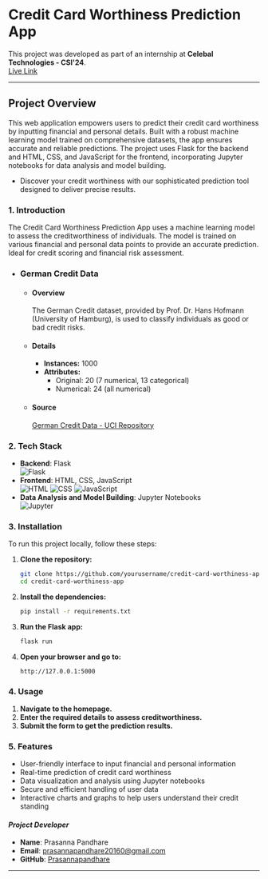# **Credit Card Worthiness Prediction App**
This project was developed as part of an internship at **Celebal Technologies - CSI'24**.  
[Live Link](https://credit-worthiness-app.onrender.com/)

---

## **Project Overview**
This web application empowers users to predict their credit card worthiness by inputting financial and personal details. Built with a robust machine learning model trained on comprehensive datasets, the app ensures accurate and reliable predictions. The project uses Flask for the backend and HTML, CSS, and JavaScript for the frontend, incorporating Jupyter notebooks for data analysis and model building. 
- Discover your credit worthiness with our sophisticated prediction tool designed to deliver precise results.

### 1. Introduction
The Credit Card Worthiness Prediction App uses a machine learning model to assess the creditworthiness of individuals. The model is trained on various financial and personal data points to provide an accurate prediction. Ideal for credit scoring and financial risk assessment.
- ### German Credit Data
  - #### Overview
    The German Credit dataset, provided by Prof. Dr. Hans Hofmann (University of Hamburg), is used to classify individuals as good or bad credit risks.
  - #### Details
    - **Instances:** 1000
    - **Attributes:**
        - Original: 20 (7 numerical, 13 categorical)
        - Numerical: 24 (all numerical)
  - #### Source
    [German Credit Data - UCI Repository](https://archive.ics.uci.edu/dataset/144/statlog+german+credit+data)

### 2. Tech Stack
  - **Backend**: Flask  
    ![Flask](https://img.shields.io/badge/Flask-000000?style=for-the-badge&logo=flask&logoColor=white)
  - **Frontend**: HTML, CSS, JavaScript  
    ![HTML](https://img.shields.io/badge/HTML5-E34F26?style=for-the-badge&logo=html5&logoColor=white) ![CSS](https://img.shields.io/badge/CSS3-1572B6?style=for-the-badge&logo=css3&logoColor=white)
    ![JavaScript](https://img.shields.io/badge/JavaScript-F7DF1E?style=for-the-badge&logo=javascript&logoColor=black)
  - **Data Analysis and Model Building**: Jupyter Notebooks  
    ![Jupyter](https://img.shields.io/badge/Jupyter-F37626?style=for-the-badge&logo=jupyter&logoColor=white)

### 3. Installation
  To run this project locally, follow these steps:
  1. **Clone the repository:**
      ```sh
      git clone https://github.com/yourusername/credit-card-worthiness-app.git
      cd credit-card-worthiness-app
      ```
  2. **Install the dependencies:**
      ```sh
      pip install -r requirements.txt
      ```
  3. **Run the Flask app:**
      ```sh
      flask run
      ```
  4. **Open your browser and go to:**
      ```
      http://127.0.0.1:5000
      ```

### 4. Usage
  1. **Navigate to the homepage.**
  2. **Enter the required details to assess creditworthiness.**
  3. **Submit the form to get the prediction results.**

### 5. Features
  - User-friendly interface to input financial and personal information
  - Real-time prediction of credit card worthiness
  - Data visualization and analysis using Jupyter notebooks
  - Secure and efficient handling of user data
  - Interactive charts and graphs to help users understand their credit standing

#### *Project Developer*
- **Name**: Prasanna Pandhare  
- **Email**: prasannapandhare20160@gmail.com  
- **GitHub**: [Prasannapandhare](https://github.com/Prasannapandhare)
---    
